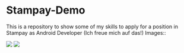 # Stampay-Demo
This is a repository to show some of my skills to apply for a position in Stampay as Android Developer (Ich freue mich auf das!)
Images::

![](stampay-kleine-demo01.gif)
![](stampay-kleine-demo02.gif)

